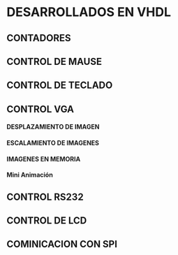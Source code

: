 # DESARROLLADOS EN VHDL

## CONTADORES

##  CONTROL DE MAUSE

## CONTROL DE TECLADO 

## CONTROL VGA

#### DESPLAZAMIENTO DE IMAGEN
#### ESCALAMIENTO DE IMAGENES
#### IMAGENES EN MEMORIA
#### Mini Animación

## CONTROL RS232

## CONTROL DE LCD

## COMINICACION CON SPI 

